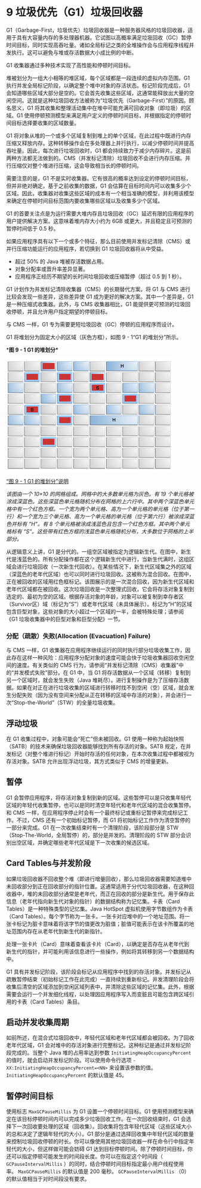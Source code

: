 # 9 垃圾优先（G1）垃圾回收器

G1（Garbage-First，垃圾优先）垃圾回收器是一种服务器风格的垃圾回收器，适用于具有大容量内存的多处理器机器。它试图以高概率满足垃圾回收（GC）暂停时间目标，同时实现高吞吐量。诸如全局标记之类的全堆操作会与应用程序线程并发执行。这可以避免与堆或存活数据大小成比例的中断。

G1 收集器通过多种技术实现了高性能和停顿时间目标。

堆被划分为一组大小相等的堆区域，每个区域都是一段连续的虚拟内存范围。G1 执行并发全局标记阶段，以确定整个堆中对象的存活状态。标记阶段完成后，G1 会知道哪些区域大部分是空的。它会首先收集这些区域，这通常能释放出大量的空闲空间。这就是这种垃圾回收方法被称为“垃圾优先（Garbage-First）”的原因。顾名思义，G1 将其收集和整理活动集中在堆中可能充满可回收对象（即垃圾）的区域。G1 使用停顿预测模型来满足用户定义的停顿时间目标，并根据指定的停顿时间目标选择要收集的区域数量。

G1 将对象从堆的一个或多个区域复制到堆上的单个区域，在此过程中既进行内存压缩又释放内存。这种转移操作会在多处理器上并行执行，以减少停顿时间并提高吞吐量。因此，每次进行垃圾回收时，G1 都会持续致力于减少内存碎片。这是前两种方法都无法做到的。CMS（并发标记清除）垃圾回收不会进行内存压缩。并行压缩仅对整个堆进行压缩，这会导致相当长的停顿时间。

需要注意的是，G1 不是实时收集器。它有很高的概率达到设定的停顿时间目标，但并非绝对确定。基于之前收集的数据，G1 会估算在目标时间内可以收集多少个区域。因此，收集器对收集这些区域的成本有一个相当准确的模型，并利用该模型来确定在停顿时间目标范围内要收集哪些区域以及收集多少个区域。

G1 的首要关注点是为运行需要大堆内存且垃圾回收（GC）延迟有限的应用程序的用户提供解决方案。这意味着堆内存大小约为 6GB 或更大，并且稳定且可预测的暂停时间低于 0.5 秒。

如果应用程序具有以下一个或多个特征，那么目前使用并发标记清除（CMS）或并行压缩功能运行的应用程序，若切换到 G1 垃圾回收器将从中受益。

- 超过 50% 的 Java 堆被存活数据占用。
- 对象分配率或晋升率差异显著。
- 应用程序正经历不期望的长时间垃圾回收或压缩暂停（超过 0.5 到 1 秒）。

G1 计划作为并发标记清除收集器（CMS）的长期替代方案。将 G1 与 CMS 进行比较会发现一些差异，这些差异使 G1 成为更好的解决方案。其中一个差异是，G1 是一种压缩式收集器。此外，与 CMS 收集器相比，G1 能提供更可预测的垃圾回收停顿，并且允许用户指定期望的停顿目标。

与 CMS 一样，G1 专为需要更短垃圾回收（GC）停顿的应用程序而设计。

G1 将堆划分为固定大小的区域（灰色方框），如图 9 - 1“G1 的堆划分”所示。

***图 9 - 1 G1 的堆划分\***

![Description of Figure 9-1 follows](./assets/README/jsgct_dt_004_grbg_frst_hp.png)

[“图 9 - 1 G1 的堆划分”说明](https://docs.oracle.com/javase/8/docs/technotes/guides/vm/gctuning/img_text/jsgct_dt_004_grbg_frst_hp.html)

*该图由一个 10×10 的网格组成。网格中的大多数单元格为灰色。有 19 个单元格被涂成深蓝色。这些深蓝色单元格随机分布在网格的上六行中。其中两个深蓝色单元格中有一个红色方框。一个宽为两个单元格、高为一个单元格的单元格（位于第一行）和一个宽为三个单元格、高为一个单元格的单元格（位于第六行）被涂成深蓝色并标有 “H”。有 8 个单元格被涂成浅蓝色且包含一个红色方框。其中两个单元格标有 “S”。这些带有红色方框的浅蓝色单元格随机分布，大多数位于网格的上半部分。*

从逻辑意义上讲，G1 是分代的。一组空区域被指定为逻辑新生代。在图中，新生代是浅蓝色的。所有分配操作都在这个逻辑新生代中进行，当新生代满时，这组区域会进行垃圾回收（一次新生代回收）。在某些情况下，新生代区域集之外的区域（深蓝色的老年代区域）也可以同时进行垃圾回收。这被称为混合回收。在图中，正在被回收的区域用红色框标记。该图展示的是一次混合回收，因为新生代区域和老年代区域都在被回收。这次垃圾回收是一次整理式回收，它会将存活对象复制到选定的、最初为空的区域。根据存活对象的年龄，对象可以被复制到幸存者区（Survivor区）域（标记为“S”）或老年代区域（未具体展示）。标记为“H”的区域包含巨型对象，这些对象的大小超过一个区域的一半，会被特殊处理；请参阅《G1 垃圾收集器中的巨型对象和巨型分配》一节。

### 分配（疏散）失败(Allocation (Evacuation) Failure)

与 CMS 一样，G1 收集器在应用程序继续运行的同时执行部分垃圾收集工作，因此存在这样一种风险：应用程序分配对象的速度可能会快于垃圾收集器回收空闲空间的速度。有关类似的 CMS 行为，请参阅“并发标记清除（CMS）收集器”中的“并发模式失败”部分。在 G1 中，当 G1 将存活数据从一个区域（转移）复制到另一个区域时，就会发生失败（Java 堆耗尽）。进行复制操作是为了压缩存活数据。如果在对正在进行垃圾收集的区域进行转移时找不到空闲（空）区域，就会发生分配失败（因为没有空间来分配从正在转移的区域中存活的对象），并会进行一次“Stop-the-World”（STW）的全量垃圾收集。

## 浮动垃圾

在 G1 收集过程中，对象可能会“死亡”但未被回收。G1 使用一种称为起始快照（SATB）的技术来确保垃圾回收器能够找到所有存活的对象。SATB 规定，在并发标记（对整个堆进行标记）开始时存活的任何对象，在本次收集过程中都被视为存活对象。SATB 允许出现浮动垃圾，其方式类似于 CMS 的增量更新。

## 暂停

G1 会暂停应用程序，将存活对象复制到新的区域。这些暂停可以是只收集年轻代区域的年轻代收集暂停，也可以是同时清空年轻代和老年代区域的混合收集暂停。和 CMS 一样，在应用程序停止时会有一个最终标记或重标记暂停来完成标记工作。不过，CMS 还有一个初始标记暂停，而 G1 将初始标记工作作为清空暂停的一部分来完成。G1 在一次收集结束时有一个清理阶段，该阶段部分是 STW（Stop-The-World，全局暂停）的，部分是并发的。清理阶段的 STW 部分会识别出空区域，并确定哪些老年代区域是下一次收集的候选区域。

## Card Tables与并发阶段

如果垃圾回收器不回收整个堆（即进行增量回收），那么垃圾回收器需要知道堆中未回收部分到正在回收部分的指针位置。这通常适用于分代垃圾回收器，在这种回收器中，堆的未回收部分通常是老年代，而正在回收的部分是新生代。用于保存此信息（老年代指向新生代对象的指针）的数据结构称为记忆集。卡表（Card Tables）是一种特殊类型的记忆集。Java HotSpot 虚拟机使用字节数组作为卡表（Card Tables）。每个字节称为一张卡。一张卡对应堆中的一个地址范围。将一张卡标记为脏卡意味着将该字节的值更改为脏值；脏值可能表示在该卡所覆盖的地址范围内存在从老年代到新生代的新指针。

处理一张卡片（Card）意味着查看该卡片（Card），以确定是否存在从老年代到新生代的指针，并可能利用该信息进行一些操作，例如将其转移到另一个数据结构中。

G1 具有并发标记阶段，该阶段会标记从应用程序中找到的存活对象。并发标记从疏散暂停结束（初始标记工作在此完成）一直持续到重新标记。并发清理阶段会将收集后清空的区域添加到空闲区域列表中，并清除这些区域的记忆集。此外，根据需要会运行一个并发细化线程，以处理因应用程序写入而变脏且可能包含跨区域引用的卡表（Card Tables）条目。

## 启动并发收集周期

如前所述，在混合式垃圾回收中，年轻代区域和老年代区域都会被回收。为了回收老年代区域，G1 会对堆中的存活对象进行完整标记。这种标记是通过并发标记阶段完成的。当整个 Java 堆的占用率达到参数 `InitiatingHeapOccupancyPercent` 的值时，就会启动并发标记阶段。可以使用命令行选项 `-XX:InitiatingHeapOccupancyPercent=<NN>` 来设置该参数的值。 `InitiatingHeapOccupancyPercent` 的默认值是 45。

## 暂停时间目标

使用标志 `MaxGCPauseMillis` 为 G1 设置一个停顿时间目标。G1 使用预测模型来确定在该目标停顿时间内可以完成多少垃圾回收工作。在一次回收结束时，G1 会选择下一次回收要处理的区域（回收集）。回收集将包含年轻代区域（这些区域大小的总和决定了逻辑年轻代的大小）。G1 部分是通过选择回收集中年轻代区域的数量来控制垃圾回收停顿的时长。你可以像使用其他垃圾回收器一样在命令行中指定年轻代的大小，但这样做可能会妨碍 G1 达到目标停顿时间。除了停顿时间目标，你还可以指定停顿可能发生的时间段长度。你可以在指定这个时间段（ `GCPauseIntervalMillis` ）的同时，结合停顿时间目标指定最小用户线程使用率。 `MaxGCPauseMillis` 的默认值是 200 毫秒。 `GCPauseIntervalMillis` （0）的默认值相当于对时间段没有要求。